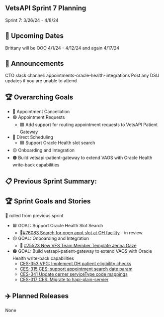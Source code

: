 ## VetsAPI Sprint 7 Planning
Sprint 7: 3/26/24 - 4/8/24

## 📅 Upcoming Dates
Brittany will be OOO 4/1/24 - 4/12/24 and again 4/17/24

## 📣 Announcements
CTO slack channel: appointments-oracle-health-integrations
Post any DSU updates if you are unable to attend

## 🏆 Overarching Goals
* 🔴 Appointment Cancellation
* 🟢 Appointment Requests
  * 🟩 Add support for routing appointment requests to VetsAPI Patient Gateway
* 🔵 Direct Scheduling
  * 🟦 Support Oracle Health slot search
* 🟡 Onboarding and Integration
* 🟠 Build vetsapi-patient-gateway to extend VAOS with Oracle Health write-back capabilities

## 📋 Previous Sprint Summary:

## 🏆 Sprint Goals and Stories
🚧 rolled from previous sprint 
* 🟦  GOAL: Support Oracle Health Slot Search
  * 🚧[#76083 Search for open appt slot at OH facility](https://app.zenhub.com/workspaces/appointments-oracle-health-integration-65a6e99ea522640e4d09393b/issues/gh/department-of-veterans-affairs/va.gov-team/76083) - in review
* 🟡 GOAL: Onboarding and Integration
  * 🚧 [#75523 New VFS Team Member Template Jenna Gaze](https://app.zenhub.com/workspaces/appointments-oracle-health-integration-65a6e99ea522640e4d09393b/issues/gh/department-of-veterans-affairs/va.gov-team/75523)
* 🟠 GOAL: Build vetsapi-patient-gateway to extend VAOS with Oracle Health write-back capabilities
   * [CES-353 VPG: Implement OH patient eligibility checks](https://issues.mobilehealth.va.gov/browse/CES-353)
   * [CES-315 CES: support appointment search date param](https://issues.mobilehealth.va.gov/browse/CES-315)
   * [CES-341 Update cerner serviceType code mappings](https://issues.mobilehealth.va.gov/browse/CES-341)
   * [CES-317 CES: Migrate to hapi-plain-servier](https://issues.mobilehealth.va.gov/browse/CES-317)

## ✈️ Planned Releases
None
